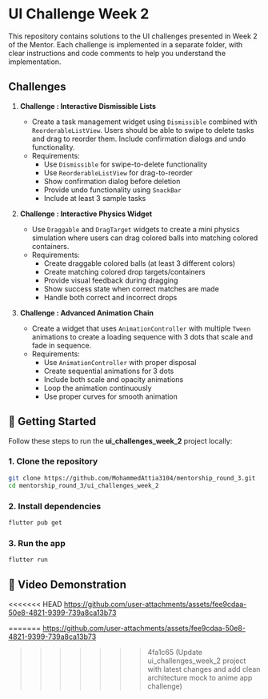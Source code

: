 # UI Challenge Week 2

This repository contains solutions to the UI challenges presented in Week 2 of the Mentor. Each challenge is implemented
in a separate folder, with clear instructions and code comments to help you understand the implementation.



## Challenges

1. **Challenge : Interactive Dismissible Lists**
    - Create a task management widget using `Dismissible` combined with `ReorderableListView`. Users should be able to
      swipe to delete tasks and drag to reorder them. Include confirmation dialogs and undo functionality.
    - Requirements:
        - Use `Dismissible` for swipe-to-delete functionality
        - Use `ReorderableListView` for drag-to-reorder
        - Show confirmation dialog before deletion
        - Provide undo functionality using `SnackBar`
        - Include at least 3 sample tasks


2. **Challenge : Interactive Physics Widget**
    - Use `Draggable` and `DragTarget` widgets to create a mini physics simulation where users can drag colored balls
      into matching colored containers.
    - Requirements:
        - Create draggable colored balls (at least 3 different colors)
        - Create matching colored drop targets/containers
        - Provide visual feedback during dragging
        - Show success state when correct matches are made
        - Handle both correct and incorrect drops
     

3. **Challenge : Advanced Animation Chain**
    - Create a widget that uses `AnimationController` with multiple `Tween` animations to create a loading sequence with
      3 dots that scale and fade in sequence.
    - Requirements:
        - Use `AnimationController` with proper disposal
        - Create sequential animations for 3 dots
        - Include both scale and opacity animations
        - Loop the animation continuously
        - Use proper curves for smooth animation


## 🚀 Getting Started

Follow these steps to run the **ui_challenges_week_2** project locally:

### 1. Clone the repository

```bash
git clone https://github.com/MohammedAttia3104/mentorship_round_3.git
cd mentorship_round_3/ui_challenges_week_2
```
### 2. Install dependencies
```bash
flutter pub get
```
### 3. Run the app
```bash
flutter run
```

## 🎥 Video Demonstration
<<<<<<< HEAD
https://github.com/user-attachments/assets/fee9cdaa-50e8-4821-9399-739a8ca13b73

 
=======
https://github.com/user-attachments/assets/fee9cdaa-50e8-4821-9399-739a8ca13b73
>>>>>>> 4fa1c65 (Update ui_challenges_week_2 project with latest changes and add clean architecture mock to anime app challenge)
